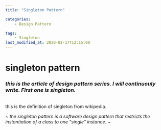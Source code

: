 ```yaml
---
title: "Singleton Pattern"

categories:
    - Design Pattern

tags:
    - Singleton
last_modified_at: 2020-02-17T12:15:00
---
```

# singleton pattern

### *this is the article of design pattern series. I will continuouly write. First one is singleton.*
<br>
this is the definition of singleton from wikipedia.<br>

~ *the singleton pattern is a software design pattern that restricts the instantiation of a class to one "single" instance.* ~



